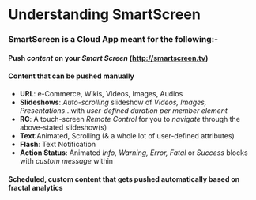 # Understanding SmartScreen


### SmartScreen is a Cloud App meant for the following:-

#### Push _content_ on your _Smart Screen_ (http://smartscreen.tv)

#### Content that can be pushed manually

 * **URL**: e-Commerce, Wikis, Videos, Images, Audios
 * **Slideshows**: _Auto-scrolling_ slideshow of _Videos, Images, Presentations_...with _user-defined duration per member element_
 * **RC**: A touch-screen _Remote Control_ for you to _navigate_ through the above-stated slideshow(s)
 * **Text**:Animated, Scrolling (& a whole lot of user-defined attributes) 
 * **Flash**: Text Notification
 * **Action Status**: Animated _Info, Warning, Error, Fatal_ or _Success_ blocks with _custom message_ within 
 
 
 #### Scheduled, custom content that gets pushed automatically based on fractal analytics
